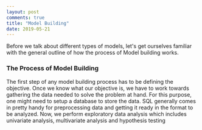 ```yaml
---
layout: post
comments: true
title: "Model Building"
date: 2019-05-21
---
```



Before we talk about different types of models, let's get ourselves familiar with the general outline of how the process of Model building works.

### The Process of Model Building

The first step of any model building process has to be defining the objective. Once we know what our objective is, we have to work towards gathering the data needed to solve the problem at hand. For this purpose, one might need to setup a database to store the data. SQL generally comes in pretty handy for preprocessing data and getting it ready in the format to be analyzed. Now, we perform exploratory data analysis which includes univariate analysis, multivariate analysis and hypothesis testing







